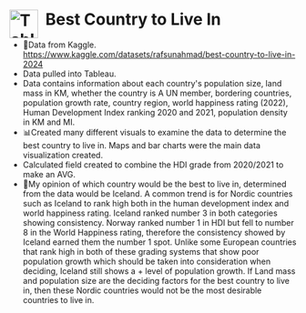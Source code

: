 # Best Country to Live In <img align="left" alt="Tableau" width="50px" style="padding-right:10px;" src="https://img.icons8.com/?size=100&id=9Kvi1p1F0tUo&format=png&color=000000" />
- 📝Data from Kaggle. https://www.kaggle.com/datasets/rafsunahmad/best-country-to-live-in-2024
- Data pulled into Tableau.
- Data contains information about each country's population size, land mass in KM, whether the country is A UN member, bordering countries, population growth rate, country region, world happiness rating (2022), Human Development Index ranking 2020 and 2021, population density in KM and MI.  
- 📊Created many different visuals to examine the data to determine the best country to live in. Maps and bar charts were the main data visualization created.
- Calculated field created to combine the HDI grade from 2020/2021 to make an AVG. 
- 🤔My opinion of which country would be the best to live in, determined from the data would be Iceland. A common trend is for Nordic countries such as Iceland to rank high both in the human development index and world happiness rating. Iceland ranked number 3 in both categories showing consistency. Norway ranked number 1 in HDI but fell to number 8 in the World Happiness rating, therefore the consistency showed by Iceland earned them the number 1 spot. Unlike some European countries that rank high in both of these grading systems that show poor population growth which should be taken into consideration when deciding, Iceland still shows a + level of population growth. If Land mass and population size are the deciding factors for the best country to live in, then these Nordic countries would not be the most desirable countries to live in.  
